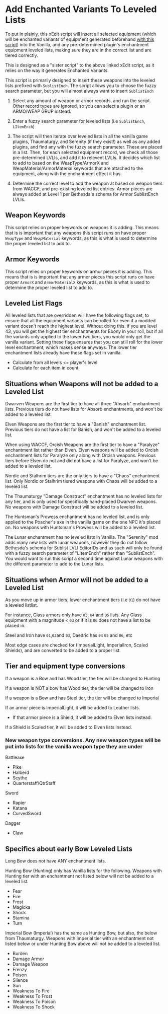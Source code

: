 # Add Enchanted Variants To Leveled Lists

To put in plainly, this xEdit script will insert all selected equipment (which will be enchanted variants of equipment generated beforehand [with this script](https://www.nexusmods.com/skyrimspecialedition/mods/25395)) into the Vanilla, and any pre-determined plugin's enchantment equipment leveled lists, making sure they are in the correct list and are tiered correctly.

This is designed as a "sister script" to the above linked xEdit script, as it relies on the way it generates Enchanted Variants.

This script is primarily designed to insert these weapons into the leveled lists prefixed with `SublistEnch`. The script allows you to choose the fuzzy search parameter, but you will almost always want to insert `SublistEnch`

1) Select any amount of weapon or armor records, and run the script. Other record types are ignored, so you can select a plugin or an ARMO/WEAP GRUP instead.

2) Enter a fuzzy search parameter for leveled lists (i.e `SublistEnch`, `LItemEnch`)

3) The script will then iterate over leveled lists in all the vanilla game plugins, Thaumaturgy, and Serenity (if they exist!) as well as any added plugins, and find any with the fuzzy search parameter. These are placed in a list. Then, for each selected equipment record, we check all those pre-determined LVLIs, and add it to relevent LVLIs. It decides which list to add to based on the WeapType/ArmorX and WeapMaterial/ArmorMaterial keywords that are attached to the equipment, along with the enchantment effect it has.

4) Determine the correct level to add the weapon at based on weapon tiers from WACCF, and pre-existing leveled list entries. Armor pieces are always added at Level 1 per Bethesda's schema for Armor SublistEnch LVLIs.

## Weapon Keywords

This script relies on proper keywords on weapons it is adding. This means that is is important that any weapons this script runs on have proper `WeapType` and `WeapMaterial` keywords, as this is what is used to determine the proper leveled list to add to.

## Armor Keywords

This script relies on proper keywords on armor pieces it is adding. This means that is is important that any armor pieces this script runs on have proper `ArmorX` and `ArmorMaterialX` keywords, as this is what is used to determine the proper leveled list to add to.

## Leveled List Flags

All leveled lists that are overridden will have the following flags set, to ensure that all the equipment variants can be rolled for even if a modded variant doesn't reach the highest level. Without doing this. if you are level 43, you will get the highest tier enchantments for Ebony in your roll, but if all the variants only applied to the lower two tiers, you would only get the vanilla variant. Setting these flags ensures that you can still roll for the lower level enchantment, which makes sense anyways. The lower tier enchantment lists already have these flags set in vanilla.

- Calculate from all levels <= player's level
- Calculate for each item in count

## Situations when Weapons will not be added to a Leveled List

Dwarven Weapons are the first tier to have all three "Absorb" enchantment lists. Previous tiers do not have lists for Absorb enchantments, and won't be added to a leveled list.

Elven Weapons are the first tier to have a "Banish" enchantment list. Previous tiers do not have a list for Banish, and won't be added to a leveled list.

When using WACCF, Orcish Weapons are the first tier to have a "Paralyze" enchantment list rather than Elven. Elven weapons will be added to Orcish enchantment lists for Paralyze only along with Orcish weapons. Previous tiers before Elven do not and did not have a list for Paralyze, and won't be added to a leveled list.

Nordic and Stalhrim tiers are the only tiers to have a "Chaos" enchantment list. Only Nordic or Stalhrim tiered weapons with Chaos will be added to a leveled list.

The Thaumaturgy "Damage Construct" enchantment has no leveled lists for any tier, and is only used for specifically hand-placed Dwarven weapons. No weapons with Damage Construct will be added to a leveled list.

The Huntsman's Prowess enchantment has no leveled list, and is only applied to the Poacher's axe in the vanilla game on the one NPC it's placed on. No weapons with Huntsman's Prowess will be added to a leveled list.

The Lunar enchantment has no leveled lists in Vanilla. The "Serenity" mod adds many new lists with lunar weapons, however they do not follow Bethesda's schema for Sublist LVLI EditorIDs and as such will only be found with a fuzzy search parameter of "LItemEnch" rather than "SublistEnch". You would want to run this script a second time against Lunar weapons with the different parameter to add to the Lunar lists.

## Situations when Armor will not be added to a Leveled List

As you move up in armor tiers, lower enchantment tiers (i.e `01`) do not have a leveled listlist.

For instance, Glass armors only have `03`, `04` and `05` lists. Any Glass equipment with a magnitude < `03` or if it is `06` does not have a list to be placed in.

Steel and Iron have `01`,`02`and `03`, Daedric has `04` `05` and `06`, etc

Most edge cases are checked for (ImperialLight, ImperialIron, Scaled Shields), and are converted to be added to a proper list.

## Tier and equipment type conversions

If a weapon is a Bow and has Wood tier, the tier will be changed to Hunting

If a weapon is NOT a bow has Wood tier, the tier will be changed to Iron

If a weapon is a Bow and has Steel tier, the tier will be changed to Imperial

If an armor piece is ImperialLight, it will be added to Leather lists.
- If that armor piece is a Shield, it will be added to Elven lists instead.

If a Shield is Scaled tier, it will be added to Elven lists instead.

### New weapon type conversions. Any new weapon types will be put into lists for the vanilla weapon type they are under

Battleaxe
- Pike
- Halberd
- Scythe
- Quarterstaff/QtrStaff

Sword
- Rapier
- Katana
- CurvedSword

Dagger
- Claw

## Specifics about early Bow Leveled Lists

Long Bow does not have ANY enchantment lists.

Hunting Bow (Hunting) only has Vanilla lists for the following. Weapons with Hunting tier with an enchantment not listed below will not be added to a leveled list.
- Fear
- Fire
- Frost
- Magicka
- Shock
- Stamina
- Turn

Imperial Bow (Imperial) has the same as Hunting Bow, but also, the below from Thaumaturgy. Weapons with Imperial tier with an enchantment not listed below or under Hunting Bow above will not be added to a leveled list.
- Burden
- Damage Armor
- Damage Weapon
- Frenzy
- Poison
- Silence
- Sun
- Weakness To Fire
- Weakness To Frost
- Weakness To Poison
- Weakness To Shock
